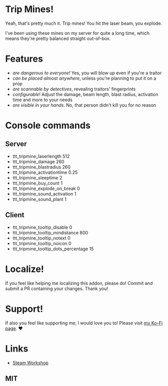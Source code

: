 # Trip Mines!

Yeah, that's pretty much it. Trip mines! You hit the laser beam, you explode.

I've been using these mines on my server for quite a long time, which means they're pretty balanced straight out-of-box.

# Features
* *are dangerous to everyone!* Yes, you will blow up even if you're a traitor
* *can be placed almost anywhere*, unless you're planning to put it on a prop
* *are scannable by detectives*, revealing traitors' fingerprints
* *configurable*! Adjust the damage, beam length, blast radius, activation time and more to your needs
* *are visible in your hands*. No, that person didn't kill you for no reason

# Console commands
## Server
* ttt_tripmine_laserlength 512
* ttt_tripmine_damage 260
* ttt_tripmine_blastradius 260
* ttt_tripmine_activationtime 0.25
* ttt_tripmine_sleeptime 2
* ttt_tripmine_buy_count 1
* ttt_tripmine_explode_on_break 0
* ttt_tripmine_sound_activation 1
* ttt_tripmine_sound_plant 1

## Client
* ttt_tripmine_tooltip_disable 0
* ttt_tripmine_tooltip_mindistance 800
* ttt_tripmine_tooltip_notext 0
* ttt_tripmine_tooltip_noicon 0
* ttt_tripmine_tooltip_dots_percentage 15

# Localize!
If you feel like helping me localizing this addon, please do!
Commit and submit a PR containing your changes. Thank you!

# Support!
If also you feel like supporting me, I would love you to!
Please visit [my Ko-Fi page](https://ko-fi.com/renova). ♥

# Links
* [Steam Workshop](https://steamcommunity.com/sharedfiles/filedetails/?id=1540310000)

## MIT
